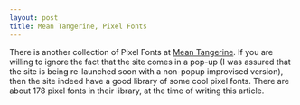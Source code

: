 ```yaml
---
layout: post
title: Mean Tangerine, Pixel Fonts
---
```


There is another collection of Pixel Fonts at [Mean Tangerine](http://www.meantangerine.com/). If you are willing to ignore the fact that the site comes in a pop-up (I was assured that the site is being re-launched soon with a non-popup improvised version), then the site indeed have a good library of some cool pixel fonts. There are about 178 pixel fonts in their library, at the time of writing this article.